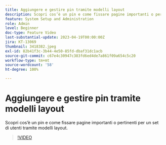 ```yaml
---
title: Aggiungere e gestire pin tramite modelli layout
description: Scopri cos’è un pin e come fissare pagine importanti o pertinenti per un set di utenti tramite modelli layout.
feature: System Setup and Administration
role: Admin
level: Beginner
doc-type: Feature Video
last-substantial-update: 2023-04-19T00:00:00Z
jira: KT-13069
thumbnail: 3418382.jpeg
exl-id: 82b41f3c-3b44-4e50-85fd-dbaf31dc1acb
source-git-commit: c67e4c30947c383fd6ed4de7a861f09a654c5c20
workflow-type: tm+mt
source-wordcount: '58'
ht-degree: 100%

---
```


# Aggiungere e gestire pin tramite modelli layout

Scopri cos’è un pin e come fissare pagine importanti o pertinenti per un set di utenti tramite modelli layout.

>[!VIDEO](https://video.tv.adobe.com/v/3418382/?quality=12&learn=on)

